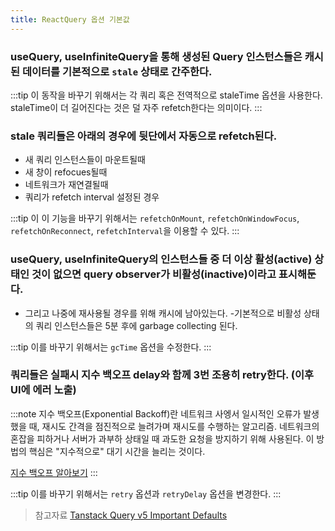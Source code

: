 ```yaml
---
title: ReactQuery 옵션 기본값
---
```


### useQuery, useInfiniteQuery을 통해 생성된 Query 인스턴스들은 캐시된 데이터를 기본적으로 `stale` 상태로 간주한다.

:::tip
이 동작을 바꾸기 위해서는 각 쿼리 혹은 전역적으로 staleTime 옵션을 사용한다.
staleTime이 더 길어진다는 것은 덜 자주 refetch한다는 의미이다.
:::

### stale 쿼리들은 아래의 경우에 뒷단에서 자동으로 refetch된다.

- 새 쿼리 인스턴스들이 마운트될때
- 새 창이 refocues될때
- 네트워크가 재연결될때
- 쿼리가 refetch interval 설정된 경우

:::tip
이 이 기능을 바꾸기 위해서는 `refetchOnMount`, `refetchOnWindowFocus`, `refetchOnReconnect`, `refetchInterval`을 이용할 수 있다.
:::

### useQuery, useInfiniteQuery의 인스턴스들 중 더 이상 활성(active) 상태인 것이 없으면 query observer가 비활성(inactive)이라고 표시해둔다.

- 그리고 나중에 재사용될 경우를 위해 캐시에 남아있는다. -기본적으로 비활성 상태의 쿼리 인스턴스들은 5분 후에 garbage collecting 된다.

:::tip
이를 바꾸기 위해서는 `gcTime` 옵션을 수정한다.
:::

### 쿼리들은 실패시 지수 백오프 delay와 함께 3번 조용히 retry한다. (이후 UI에 에러 노출)

:::note
지수 백오프(Exponential Backoff)란 네트워크 사엥서 일시적인 오류가 발생했을 때, 재시도 간격을 점진적으로 늘려가며 재시도를 수행하는 알고리즘. 네트워크의 혼잡을 피하거나 서버가 과부하 상태일 때 과도한 요청을 방지하기 위해 사용된다.
이 방법의 핵심은 "지수적으로" 대기 시간을 늘리는 것이다.

[지수 백오프 알아보기](https://1yoouoo.tistory.com/37)
:::

:::tip
이를 바꾸기 위해서는 `retry` 옵션과 `retryDelay` 옵션을 변경한다.
:::

> 참고자료
> [Tanstack Query v5 Important Defaults](https://tanstack.com/query/v5/docs/framework/react/guides/important-defaults)
